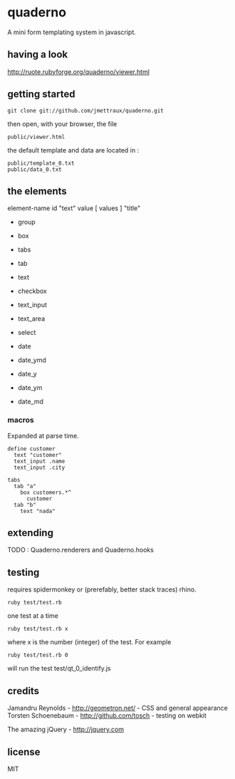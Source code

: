 
# quaderno

A mini form templating system in javascript.


## having a look

<a href="http://ruote.rubyforge.org/quaderno/viewer.html">http://ruote.rubyforge.org/quaderno/viewer.html</a>


## getting started

    git clone git://github.com/jmettraux/quaderno.git

then open, with your browser, the file

    public/viewer.html

the default template and data are located in :

    public/template_0.txt
    public/data_0.txt


## the elements

element-name id "text" value [ values ] "title"

* group
* box
* tabs
* tab
* text

* checkbox
* text_input
* text_area
* select

* date
* date_ymd
* date_y
* date_ym
* date_md


### macros

Expanded at parse time.

    define customer
      text "customer"
      text_input .name
      text_input .city
    
    tabs
      tab "a"
        box customers.*^
          customer
      tab "b"
        text "nada"


## extending

TODO : Quaderno.renderers and Quaderno.hooks


## testing

requires spidermonkey or (prerefably, better stack traces) rhino.

    ruby test/test.rb

one test at a time

    ruby test/test.rb x

where x is the number (integer) of the test. For example

    ruby test/test.rb 0

will run the test test/qt_0_identify.js


## credits

Jamandru Reynolds - <a href="http://geometron.net">http://geometron.net/</a> - CSS and general appearance
Torsten Schoenebaum - <a href="http://github.com/tosch">http://github.com/tosch</a> - testing on webkit

The amazing jQuery - <a href="http://jquery.com/">http://jquery.com</a>


## license

MIT

